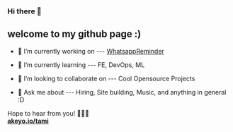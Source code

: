 ### Hi there 👋
## welcome to my github page :)
<!--
**fire17/fire17** is a ✨ _special_ ✨ repository because its `README.md` (this file) appears on your GitHub profile.

Here are some ideas to get you started:
- 🤔 I’m looking for help with ...
- 😄 Pronouns: ...
-->


- 🔭 I’m currently working on --- [WhatsappReminder](https://github.com/wholesomegarden/WhatsappReminder)

- 🌱 I’m currently learning --- FE, DevOps, ML

- 👯 I’m looking to collaborate on --- Cool Opensource Projects 

- 💬 Ask me about --- Hiring, Site building, Music, and anything in general :D


Hope to hear from you! 💚💛💜 <br/>
[**akeyo.io/tami**](akeyo.io/tami)
